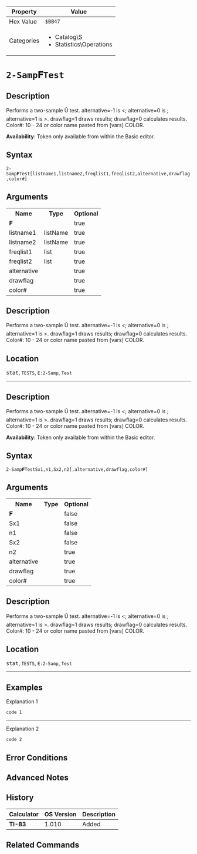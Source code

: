 | Property      | Value |
|---------------|-------|
| Hex Value     | `$BB47`|
| Categories    | <ul><li>Catalog\S</li><li>Statistics\Operations</li></ul> |

# `2-Samp𝐅Test `

## Description
Performs a two-sample Û test. alternative=-1 is <; alternative=0 is ; alternative=1 is >. drawflag=1 draws results; drawflag=0 calculates results.
Color#: 10 - 24 or color name pasted from [vars] COLOR.


<b>Availability</b>: Token only available from within the Basic editor.

## Syntax
`2-Samp𝐅Test[listname1,listname2,freqlist1,freqlist2,alternative,drawflag,color#]`

## Arguments
<table>
<tr><th>Name</th><th>Type</th><th>Optional</th></tr>

<tr><td>𝐅</td><td></td><td>true</td></tr>

<tr><td>listname1</td><td>listName</td><td>true</td></tr>

<tr><td>listname2</td><td>listName</td><td>true</td></tr>

<tr><td>freqlist1</td><td>list</td><td>true</td></tr>

<tr><td>freqlist2</td><td>list</td><td>true</td></tr>

<tr><td>alternative</td><td></td><td>true</td></tr>

<tr><td>drawflag</td><td></td><td>true</td></tr>

<tr><td>color#</td><td></td><td>true</td></tr>

</table>

## Description
Performs a two-sample Û test. alternative=-1 is <; alternative=0 is ; alternative=1 is >. drawflag=1 draws results; drawflag=0 calculates results.
Color#: 10 - 24 or color name pasted from [vars] COLOR.

## Location
<kbd>stat</kbd>, `TESTS`, `E:2-Samp`, `Test`
<hr>

## Description
Performs a two-sample Û test. alternative=-1 is <; alternative=0 is ; alternative=1 is >. drawflag=1 draws results; drawflag=0 calculates results.
Color#: 10 - 24 or color name pasted from [vars] COLOR.


<b>Availability</b>: Token only available from within the Basic editor.

## Syntax
`2-Samp𝐅TestSx1,n1,Sx2,n2[,alternative,drawflag,color#]`

## Arguments
<table>
<tr><th>Name</th><th>Type</th><th>Optional</th></tr>

<tr><td>𝐅</td><td></td><td>false</td></tr>

<tr><td>Sx1</td><td></td><td>false</td></tr>

<tr><td>n1</td><td></td><td>false</td></tr>

<tr><td>Sx2</td><td></td><td>false</td></tr>

<tr><td>n2</td><td></td><td>true</td></tr>

<tr><td>alternative</td><td></td><td>true</td></tr>

<tr><td>drawflag</td><td></td><td>true</td></tr>

<tr><td>color#</td><td></td><td>true</td></tr>

</table>

## Description
Performs a two-sample Û test. alternative=-1 is <; alternative=0 is ; alternative=1 is >. drawflag=1 draws results; drawflag=0 calculates results.
Color#: 10 - 24 or color name pasted from [vars] COLOR.

## Location
<kbd>stat</kbd>, `TESTS`, `E:2-Samp`, `Test`
<hr>

## Examples

Explanation 1
```ti-basic
code 1
```
---
Explanation 2
```ti-basic
code 2
```

## Error Conditions


## Advanced Notes


## History
| Calculator | OS Version | Description |
|------------|------------|-------------|
| <b>TI-83</b> | 1.010 | Added

## Related Commands

    